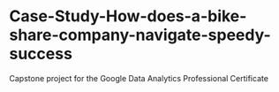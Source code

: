 # Case-Study-How-does-a-bike-share-company-navigate-speedy-success
Capstone project for the Google Data Analytics Professional Certificate
